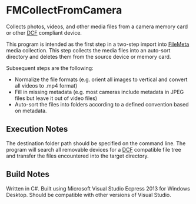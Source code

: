 # FMCollectFromCamera
Collects photos, videos, and other media files from a camera memory card or other [DCF](https://en.wikipedia.org/wiki/Design_rule_for_Camera_File_system) compliant device.

This program is intended as the first step in a two-step import into [FileMeta](http://www.filemeta.org) media collection. This step collects the media files into an auto-sort directory and deletes them from the source device or memory card.

Subsequent steps are the following:

* Normalize the file formats (e.g. orient all images to vertical and convert all videos to .mp4 format)
* Fill in missing metadata (e.g. most cameras include metadata in JPEG files but leave it out of video files)
* Auto-sort the files into folders according to a defined convention based on metadata.

## Execution Notes
The destination folder path should be specified on the command line. The program will search all removable devices for a [DCF](https://en.wikipedia.org/wiki/Design_rule_for_Camera_File_system) compatible file tree and transfer the files encountered into the target directory.

## Build Notes
Written in C#. Built using Microsoft Visual Studio Ecpress 2013 for Windows Desktop. Should be compatible with other versions of Visual Studio.
